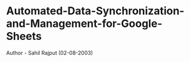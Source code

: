 # Automated-Data-Synchronization-and-Management-for-Google-Sheets
Author - Sahil Rajput (02-08-2003)